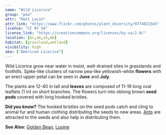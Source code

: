 ```yaml
---
name: "Wild Licorice"
group: "pea"
attr: "Matt Lavin"
attr_link: "https://www.flickr.com/photos/plant_diversity/9774022345"
license: "CC BY SA"
license_link: "https://creativecommons.org/licenses/by-sa/2.0/"
location: [bc,ab,sk,mb]
habitat: [grassland,wetland]
visibility: high
aka: ["American Licorice"]
---
```

Wild Licorice grow near water in moist, well-drained sites in grasslands and foothills. Spike-like clusters of narrow pea-like yellowish-white **flowers** with an erect upper petal can be seen in **June** and **July**.

The plants are 12-40 in tall and **leaves** are composed of 11-19 long oval leaflets (1 in) on short branches. The flowers turn into oblong brown **seed pods** covered with long hooked bristles.

**Did you know?** The hooked bristles on the seed pods catch and cling to animal fur and human clothing distributing the seeds to new areas. [Ants](/insects/ants/) are attracted to the seeds and also help in distributing them.

<!-- generated, do not edit -->
**See Also:**
[Golden Bean](/plants/goldbean/),
[Lupine](/plants/lupin/)

